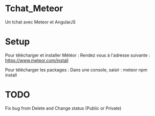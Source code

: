 # Tchat_Meteor

Un tchat avec Meteor et AngularJS

# Setup

Pour télécharger et installer Météor :
Rendez vous à l'adresse suivante : https://www.meteor.com/install

Pour télécharger les packages : 
Dans une console, saisir : meteor npm install

# TODO

Fix bug from Delete and Change status (Public or Private)
